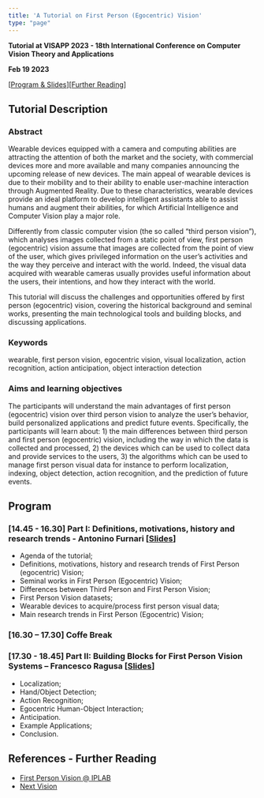 ```yaml
---
title: 'A Tutorial on First Person (Egocentric) Vision'
type: "page"
---
```


<style>
    
    table {
        width: 100%;
    }
    td {
    	
        padding-right:5px;
        padding-left:5px;
    }
    tr:nth-child(even) {background: #EEE}
</style>

**Tutorial at VISAPP 2023 - 18th International Conference on Computer Vision Theory and Applications**

**Feb 19 2023**

[[Program & Slides](#program)][[Further Reading](#reading)]

## Tutorial Description
### Abstract
Wearable devices equipped with a camera and computing abilities are attracting the attention of both the market and the society, with commercial devices more and more available and many companies announcing the upcoming release of new devices. The main appeal of wearable devices is due to their mobility and to their ability to enable user-machine interaction through Augmented Reality. Due to these characteristics, wearable devices provide an ideal platform to develop intelligent assistants able to assist humans and augment their abilities, for which Artificial Intelligence and Computer Vision play a major role.

Differently from classic computer vision (the so called “third person vision”), which analyses images collected from a static point of view, first person (egocentric) vision assume that images are collected from the point of view of the user, which gives privileged information on the user’s activities and the way they perceive and interact with the world. Indeed, the visual data acquired with wearable cameras usually provides useful information about the users, their intentions, and how they interact with the world.

This tutorial will discuss the challenges and opportunities offered by first person (egocentric) vision, covering the historical background and seminal works, presenting the main technological tools and building blocks, and discussing applications.


### Keywords
wearable, first person vision, egocentric vision, visual localization, action recognition, action anticipation, object interaction detection

### Aims and learning objectives
The participants will understand the main advantages of first person (egocentric) vision over third person vision to analyze the user’s behavior, build personalized applications and predict future events. Specifically, the participants will learn about: 1) the main differences between third person and first person (egocentric) vision, including the way in which the data is collected and processed, 2) the devices which can be used to collect data and provide services to the users, 3) the algorithms which can be used to manage first person visual data for instance to perform localization, indexing, object detection, action recognition, and the prediction of future events.

<div id="program"></div>

## Program

### [14.45 - 16.30] Part I: Definitions, motivations, history and research trends - Antonino Furnari [<a href="antoninofurnari.it/downloads/talks/fpv_tutorial_visapp_2023_part1.pdf">Slides</a>]
 * Agenda of the tutorial; 
 * Definitions, motivations, history and research trends of First Person (egocentric) Vision; 
 * Seminal works in First Person (Egocentric) Vision; 
 * Differences between Third Person and First Person Vision; 
 * First Person Vision datasets; 
 * Wearable devices to acquire/process first person visual data; 
 * Main research trends in First Person (Egocentric) Vision; 


### [16.30 – 17.30] Coffe Break 
### [17.30 - 18.45] Part II: Building Blocks for First Person Vision Systems – Francesco Ragusa [<a href="antoninofurnari.it/downloads/talks/fpv_tutorial_visapp_2023_part2.pdf">Slides</a>]
 * Localization;
 * Hand/Object Detection;
 * Action Recognition;
 * Egocentric Human-Object Interaction;
 * Anticipation.
 * Example Applications;
 * Conclusion.


<div id="reading"></div>

## References - Further Reading
 * [First Person Vision @ IPLAB](https://iplab.dmi.unict.it/fpv/)
 * [Next Vision](https://www.nextvisionlab.it)